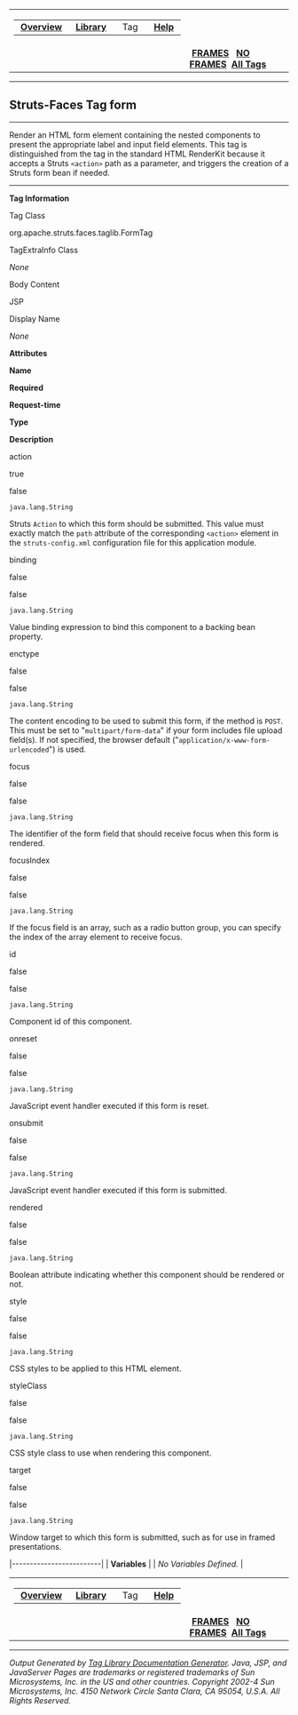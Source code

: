 <span id="navbar_top"></span>

<table>
<colgroup>
<col width="50%" />
<col width="50%" />
</colgroup>
<tbody>
<tr class="odd">
<td align="left"><span id="navbar_top_firstrow"></span>
<table>
<tbody>
<tr class="odd">
<td align="left"> <a href="../overview-summary.html.md"><strong>Overview</strong></a> </td>
<td align="left"> <a href="tld-summary.html.md"><strong>Library</strong></a> </td>
<td align="left">  Tag  </td>
<td align="left"> <a href="../help-doc.html.md"><strong>Help</strong></a> </td>
</tr>
</tbody>
</table></td>
<td align="left"></td>
</tr>
<tr class="even">
<td align="left"></td>
<td align="left"> <a href="../index.html.md"><strong>FRAMES</strong></a>   <a href="form.html"><strong>NO FRAMES</strong></a> 
<a href="../alltags-noframe.html.md"><strong>All Tags</strong></a></td>
</tr>
</tbody>
</table>

------------------------------------------------------------------------

Struts-Faces
 Tag form
------------

------------------------------------------------------------------------

Render an HTML form element containing the nested components to present the appropriate label and input field elements. This tag is distinguished from the tag in the standard HTML RenderKit because it accepts a Struts `<action>` path as a parameter, and triggers the creation of a Struts form bean if needed.

------------------------------------------------------------------------

**Tag Information**

Tag Class

org.apache.struts.faces.taglib.FormTag

TagExtraInfo Class

*None*

Body Content

JSP

Display Name

*None*

**Attributes**

**Name**

**Required**

**Request-time**

**Type**

**Description**

action

true

false

`java.lang.String`

Struts `Action` to which this form should be submitted. This value must exactly match the `path` attribute of the corresponding `<action>` element in the `struts-config.xml` configuration file for this application module.

binding

false

false

`java.lang.String`

Value binding expression to bind this component to a backing bean property.

enctype

false

false

`java.lang.String`

The content encoding to be used to submit this form, if the method is `POST`. This must be set to "`multipart/form-data`" if your form includes file upload field(s). If not specified, the browser default ("`application/x-www-form-urlencoded`") is used.

focus

false

false

`java.lang.String`

The identifier of the form field that should receive focus when this form is rendered.

focusIndex

false

false

`java.lang.String`

If the focus field is an array, such as a radio button group, you can specify the index of the array element to receive focus.

id

false

false

`java.lang.String`

Component id of this component.

onreset

false

false

`java.lang.String`

JavaScript event handler executed if this form is reset.

onsubmit

false

false

`java.lang.String`

JavaScript event handler executed if this form is submitted.

rendered

false

false

`java.lang.String`

Boolean attribute indicating whether this component should be rendered or not.

style

false

false

`java.lang.String`

CSS styles to be applied to this HTML element.

styleClass

false

false

`java.lang.String`

CSS style class to use when rendering this component.

target

false

false

`java.lang.String`

Window target to which this form is submitted, such as for use in framed presentations.

|-------------------------|
| **Variables**           |
| *No Variables Defined.* |

 <span id="navbar_bottom"></span>

<table>
<colgroup>
<col width="50%" />
<col width="50%" />
</colgroup>
<tbody>
<tr class="odd">
<td align="left"><span id="navbar_bottom_firstrow"></span>
<table>
<tbody>
<tr class="odd">
<td align="left"> <a href="../overview-summary.html.md"><strong>Overview</strong></a> </td>
<td align="left"> <a href="tld-summary.html.md"><strong>Library</strong></a> </td>
<td align="left">  Tag  </td>
<td align="left"> <a href="../help-doc.html.md"><strong>Help</strong></a> </td>
</tr>
</tbody>
</table></td>
<td align="left"></td>
</tr>
<tr class="even">
<td align="left"></td>
<td align="left"> <a href="../index.html.md"><strong>FRAMES</strong></a>   <a href="form.html"><strong>NO FRAMES</strong></a> 
<a href="../alltags-noframe.html.md"><strong>All Tags</strong></a></td>
</tr>
</tbody>
</table>

------------------------------------------------------------------------

*Output Generated by [Tag Library Documentation Generator](http://taglibrarydoc.dev.java.net/). Java, JSP, and JavaServer Pages are trademarks or registered trademarks of Sun Microsystems, Inc. in the US and other countries. Copyright 2002-4 Sun Microsystems, Inc. 4150 Network Circle Santa Clara, CA 95054, U.S.A. All Rights Reserved.*
